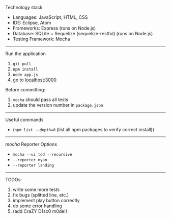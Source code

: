 Technology stack

* Languages: JavaScript, HTML, CSS
* IDE: Eclipse, Atom
* Frameworks: Express (runs on Node.js)
* Database: SQLite + Sequelize (sequelize-restful) (runs on Node.js)
* Testing Framework: Mocha

***
Run the application

1. `git pull`
2. `npm install`
3. `node app.js`
4. go to [localhost:3000](localhost:3000)

Before committing:
1. `mocha` should pass all tests
2. update the version number in `package.json`

***
Useful commands
* (`npm list --depth=0` (list all npm packages to verify correct install))

***
*mocha* Reporter Options
* `mocha --ui tdd --recursive`
* `--reporter nyan`
* `--reporter landing`

***
TODOs:
1. write some more tests
2. fix bugs (splitted line, etc.)
3. implement play button correctly
4. do some error handling
5. (add CraZY D1sc0 m0de!)
